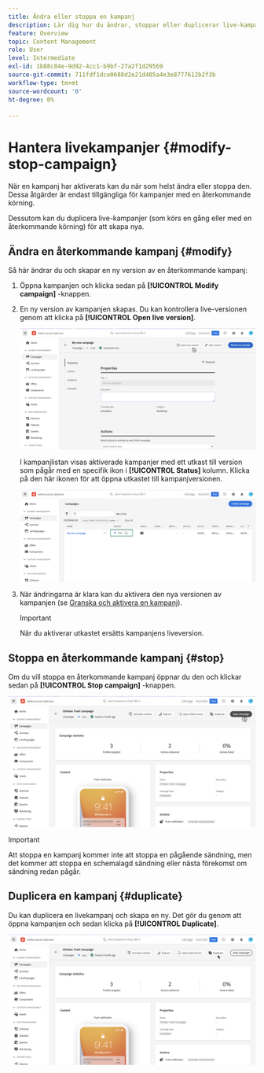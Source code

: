 ```yaml
---
title: Ändra eller stoppa en kampanj
description: Lär dig hur du ändrar, stoppar eller duplicerar live-kampanjer i [!DNL Journey Optimizer]
feature: Overview
topic: Content Management
role: User
level: Intermediate
exl-id: 1b88c84e-9d92-4cc1-b9bf-27a2f1d29569
source-git-commit: 711fdf1dce0688d2e21d405a4e3e8777612b2f3b
workflow-type: tm+mt
source-wordcount: '0'
ht-degree: 0%

---
```


# Hantera livekampanjer {#modify-stop-campaign}

När en kampanj har aktiverats kan du när som helst ändra eller stoppa den. Dessa åtgärder är endast tillgängliga för kampanjer med en återkommande körning.

Dessutom kan du duplicera live-kampanjer (som körs en gång eller med en återkommande körning) för att skapa nya.

## Ändra en återkommande kampanj {#modify}

Så här ändrar du och skapar en ny version av en återkommande kampanj:

1. Öppna kampanjen och klicka sedan på **[!UICONTROL Modify campaign]** -knappen.

1. En ny version av kampanjen skapas. Du kan kontrollera live-versionen genom att klicka på **[!UICONTROL Open live version]**.

   ![](assets/create-campaign-draft.png)

   I kampanjlistan visas aktiverade kampanjer med ett utkast till version som pågår med en specifik ikon i **[!UICONTROL Status]** kolumn. Klicka på den här ikonen för att öppna utkastet till kampanjversionen.

   ![](assets/create-campaign-edit-list.png)

1. När ändringarna är klara kan du aktivera den nya versionen av kampanjen (se [Granska och aktivera en kampanj](create-campaign.md#review-activate)).

   >[!IMPORTANT]
   >
   >När du aktiverar utkastet ersätts kampanjens liveversion.

## Stoppa en återkommande kampanj {#stop}

Om du vill stoppa en återkommande kampanj öppnar du den och klickar sedan på **[!UICONTROL Stop campaign]** -knappen.

![](assets/create-campaign-stop.png)

>[!IMPORTANT]
>
>Att stoppa en kampanj kommer inte att stoppa en pågående sändning, men det kommer att stoppa en schemalagd sändning eller nästa förekomst om sändning redan pågår.

<!-- inbound campaign (inapp): can stop and resume -->

## Duplicera en kampanj {#duplicate}

Du kan duplicera en livekampanj och skapa en ny. Det gör du genom att öppna kampanjen och sedan klicka på **[!UICONTROL Duplicate]**.

![](assets/create-campaign-duplicate.png)
